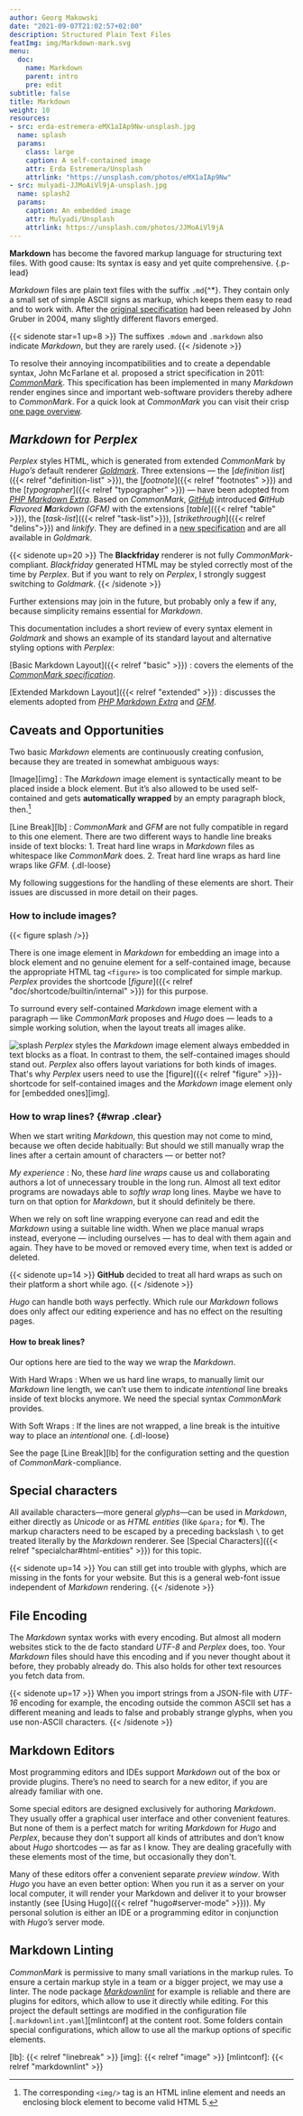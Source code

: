 ```yaml
---
author: Georg Makowski
date: "2021-09-07T21:02:57+02:00"
description: Structured Plain Text Files
featImg: img/Markdown-mark.svg
menu:
  doc:
    name: Markdown
    parent: intro
    pre: edit
subtitle: false
title: Markdown
weight: 10
resources:
- src: erda-estremera-eMX1aIAp9Nw-unsplash.jpg
  name: splash
  params:
    class: large
    caption: A self-contained image
    attr: Erda Estremera/Unsplash
    attrlink: "https://unsplash.com/photos/eMX1aIAp9Nw"
- src: mulyadi-JJMoAiVl9jA-unsplash.jpg
  name: splash2
  params:
    caption: An embedded image
    attr: Mulyadi/Unsplash
    attrlink: https://unsplash.com/photos/JJMoAiVl9jA
---
```


**Markdown** has become the favored markup language for structuring text files. With good cause: Its syntax is easy and yet quite comprehensive.
{.p-lead} <!--more-->

_Markdown_ files are plain text files with the suffix `.md`{^\*}.  They contain only a small set of simple ASCII signs as markup, which keeps them easy to read and to work with. After the [original specification][omd] had been released by John Gruber in 2004, many slightly different flavors emerged.

{{< sidenote star=1 up=8 >}}
The suffixes `.mdown` and `.markdown` also indicate _Markdown_, but they are rarely used.
{{< /sidenote >}}

To resolve their annoying incompatibilities and to create a dependable syntax, John Mc&hairsp;Farlane et al. proposed a strict  specification in 2011: [_CommonMark_][cmark]. This specification has been implemented in many _Markdown_ render engines since and important web-software providers thereby adhere to _CommonMark_. For a quick look at _CommonMark_ you can visit their crisp [one page overview](https://CommonMark.org/help).

## _Markdown_ for _Perplex_

_Perplex_ styles HTML, which is generated from extended _CommonMark_ by _Hugo’s_ default renderer [_Goldmark_][gmark]. Three extensions — the [_definition list_]({{< relref "definition-list" >}}), the [_footnote_]({{< relref "footnotes" >}}) and the [_typographer_]({{< relref "typographer" >}}) — have been adopted from [_PHP Markdown Extra_][phpmex]. Based on _CommonMark_, [_GitHub_](https://github.com) introduced _**G**itHub **F**lavored **M**arkdown (GFM)_ with the extensions [_table_]({{< relref "table" >}}), the [_task-list_]({{< relref "task-list">}}), [_strikethrough_]({{< relref "delins">}}) and _linkify_. They are defined in a [new specification][gfmspec] and are all available in _Goldmark_.

{{< sidenote up=20 >}}
The **Blackfriday** renderer is not fully _CommonMark_-compliant. _Black&shy;fri&shy;day_ generated HTML may be styled correctly most of the time by _Perplex_. But if you want to rely on _Perplex_, I strongly suggest switching to _Goldmark_.
{{< /sidenote >}}

Further extensions may join in the future, but probably only a few if any, because simplicity remains essential for _Markdown_.

This documentation includes a short review of every syntax element in _Goldmark_ and shows an example of its standard layout and alternative styling options with _Perplex_:

[Basic Markdown Layout]({{< relref "basic" >}})
: covers the elements of the [_CommonMark specification_][cmark].

[Extended Markdown Layout]({{< relref "extended" >}})
: discusses the elements adopted from [_PHP Markdown Extra_][phpmex] and [_GFM_][gfmspec].

## Caveats and Opportunities

Two basic _Markdown_ elements are continuously creating confusion, because they are treated in somewhat ambiguous ways:

[Image][img]
: The _Markdown_ image element is syntactically meant to be placed inside a block element. But it’s also allowed to be used self-contained and gets **automatically wrapped** by an empty paragraph block, then.[^1]

[Line Break][lb]
: _CommonMark_ and _GFM_ are not fully compatible in regard to this one element. There are two different ways to handle line breaks inside of text blocks:
    1. Treat hard line wraps in _Markdown_ files as whitespace like _CommonMark_ does.
    2. Treat hard line wraps as hard line wraps like _GFM_.
{.dl-loose}

My following suggestions for the handling of these elements are short. Their issues are discussed in more detail on their pages.

[^1]: The corresponding  `<img/>` tag is an HTML inline element and needs an enclosing block element to become valid HTML 5.

### How to include images?

{{< figure splash />}}

There is one image element in _Markdown_ for embedding an image into a block element and no genuine element for a self-contained image, because the appropriate HTML tag `<figure>` is too complicated for simple markup. _Perplex_ provides the shortcode [_figure_]({{< relref "doc/shortcode/builtin/internal" >}}) for this purpose.

To surround every self-contained _Markdown_ image element with a paragraph — like _CommonMark_ proposes and _Hugo_ does — leads to a simple working solution, when the layout treats all images alike.

![splash](splash2) _Perplex_ styles the _Markdown_ image element always embedded in text blocks as a float. In contrast to them, the self-contained images should stand out. _Perplex_ also offers layout variations for both kinds of images. That's why _Perplex_ users need to use the  [figure]({{< relref "figure" >}})-shortcode for self-contained images and the _Markdown_ image element only for [embedded ones][img].

### How to wrap lines? {#wrap .clear}

When we start writing _Markdown_, this question may not come to mind, because we often decide habitually: But should we still manually wrap the lines after a certain amount of characters — or better not?

_My experience_ : No, these _hard line wraps_ cause us and collaborating authors a lot of unnecessary trouble in the long run. Almost all text editor programs are nowadays able to _softly wrap_ long lines. Maybe we have to turn on that option for _Markdown_, but it should definitely be there.

When we rely on soft line wrapping everyone can read and edit the _Markdown_ using a suitable line width. When we place manual wraps instead, everyone — including ourselves — has to deal with them again and again. They have to be moved or removed every time, when text is added or deleted.

{{< sidenote up=14 >}}
**GitHub** decided to treat all hard wraps as such on their platform a short while ago.
{{< /sidenote >}}

_Hugo_ can handle both ways perfectly. Which rule our _Markdown_ follows does only affect our editing experience and has no effect on the resulting pages.

#### How to break lines?

Our options here are tied to the way we wrap the _Markdown_.

With Hard Wraps
: When we us hard line wraps, to manually limit our _Markdown_ line length, we can’t use them to indicate _intentional_ line breaks inside of text blocks anymore. We need the special syntax _CommonMark_ provides.

With Soft Wraps
: If the lines are not wrapped, a line break is the intuitive way to place an _intentional_ one.
{.dl-loose}

See the page [Line Break][lb] for the configuration setting and the question of _CommonMark_-compliance.

## Special characters
All available characters—more general _glyphs_—can be used in _Markdown_, either directly as _Unicode_ or as _HTML entities_ (like `&para;` for &para;). The markup characters need to be escaped by a preceding backslash `\` to get treated literally by the _Markdown_ renderer. See [Special Characters]({{< relref "specialchar#html-entities" >}}) for this topic.

{{< sidenote up=14 >}}
You can still get into trouble with glyphs, which are missing in the fonts for your website. But this is a general web-font issue independent of _Markdown_ rendering.
{{< /sidenote >}}

## File Encoding
The _Markdown_ syntax works with every encoding. But almost all modern websites stick to the de facto standard _UTF-8_ and _Perplex_ does, too. Your _Markdown_ files should have this encoding and if you never thought about it before, they probably already do. This also holds for other text resources you fetch data from.

{{< sidenote up=17 >}}
When you import strings from a JSON-file with _UTF-16_ encoding for example, the encoding outside the common ASCII set has a different meaning and leads to false and probably strange glyphs, when you use non-ASCII characters.
{{< /sidenote >}}

## Markdown Editors
Most programming editors and IDEs support _Markdown_ out of the box or provide plugins. There’s no need to search for a new editor, if you are already familiar with one.

Some special editors are designed exclusively for authoring _Markdown_. They usually offer a graphical user interface and other convenient features. But none of them is a perfect match for writing _Markdown_ for _Hugo_ and _Perplex_, because they don't support all kinds of attributes and don’t know about _Hugo_ shortcodes — as far as I know. They are dealing gracefully with these elements most of the time, but occasionally they don't.

Many of these editors offer a convenient separate _preview window_. With _Hugo_ you have an even better option: When you run it as a server on your local computer, it will render your Markdown and deliver it to your browser instantly (see [Using Hugo]({{< relref "hugo#server-mode"  >}})). My personal solution is either an IDE or a programming editor in conjunction with _Hugo’s_ server mode.

## Markdown Linting
_CommonMark_ is permissive to many small variations in the markup rules. To ensure a certain markup style in a team or a bigger project, we may use a linter. The node package [_Markdownlint_][mlint] for example is reliable and there are plugins for editors, which allow to use it directly while editing. For this project the default settings are modified in the configuration file [`.markdownlint.yaml`][mlintconf] at the content root. Some folders contain special configurations, which allow to use all the markup options of specific elements.  

[omd]: https://daringfireball.net/projects/markdown/ "Markdown project site by John Gruber"
[cmark]: https://CommonMark.org "CommonMark project site"
[gmark]: https://github.com/yuin/goldmark "Goldmark repository"
[phpmex]: https://michelf.ca/projects/php-markdown/extra/ "PHP Markdown Extra site"
[gfmspec]: https://github.github.com/gfm "GitHub Flavored Markdown Specification"
[mlint]: https://github.com/DavidAnson/markdownlint "Markdownlint"
[lb]: {{< relref "linebreak" >}}
[img]: {{< relref "image" >}}
[mlintconf]: {{< relref "markdownlint" >}}
